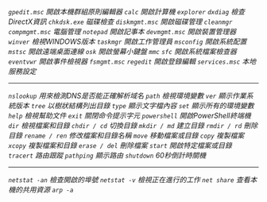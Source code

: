*`gpedit.msc` 開啟本機群組原則編輯器*
*`calc` 開啟計算機*
*`explorer`*
*`dxdiag` 檢查DirectX資訊*
*`chkdsk.exe` 磁碟檢查*
*`diskmgmt.msc` 開啟磁碟管理*
*`cleanmgr`*
*`compmgmt.msc` 電腦管理*
*`notepad` 開啟記事本*
*`devmgmt.msc` 開啟裝置管理器*
*`winver` 檢視WINDOWS版本*
*`taskmgr` 開啟工作管理員*
*`msconfig` 開啟系統配置*
*`mstsc` 開啟遠端桌面連線*
*`osk` 開啟螢幕小鍵盤*
*`mmc`*
*`sfc` 開啟系統檔案檢查器*
*`eventvwr` 開啟事件檢視器*
*`fsmgmt.msc`*
*`regedit` 開啟登錄編輯*
*`services.msc` 本地服務設定*
***
*`nslookup` 用來檢測DNS是否能正確解析域名*
*`path` 檢視環境變數*
*`ver` 顯示作業系統版本*
*`tree` 以樹狀結構列出目錄*
*`type` 顯示文字檔內容*
*`set` 顯示所有的環境變數*
*`help` 檢視幫助文件*
*`exit` 關閉命令提示字元*
*`powershell` 開啟PowerShell終端機*
*`dir` 檢視檔案和目錄*
*`chdir / cd` 切換目錄*
*`mkdir / md` 建立目錄*
*`rmdir / rd` 刪除目錄*
*`rename / ren` 修改檔案和目錄名稱*
*`move` 移動檔案或目錄*
*`copy` 複製檔案*
*`xcopy` 複製檔案和目錄*
*`erase / del` 刪除檔案*
*`start` 開啟特定檔案或目錄*
*`tracert` 路由跟蹤*
*`pathping` 顯示路由*
*`shutdown` 60秒倒計時關機*
***
*`netstat -an` 檢查開啟的埠號*
*`netstat -v` 檢視正在進行的工作*
*`net share` 查看本機的共用資源*
*`arp -a`*